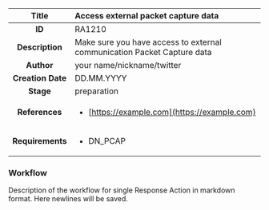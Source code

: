 | Title                       |  Access external packet capture data         |
|:---------------------------:|:--------------------|
| **ID**                      | RA1210            |
| **Description**             | Make sure you have access to external communication Packet Capture data   |
| **Author**                  | your name/nickname/twitter        |
| **Creation Date**           | DD.MM.YYYY |
| **Stage**                   | preparation         |
| **References** |<ul><li>[https://example.com](https://example.com)</li></ul>|
| **Requirements** |<ul><li>DN_PCAP</li></ul>|

### Workflow

Description of the workflow for single Response Action in markdown format.
Here newlines will be saved.
